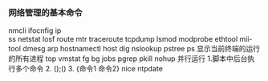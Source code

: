 ### 网络管理的基本命令
nmcli 
ifocnfig
ip  
ss
netstat
losf
route
mtr
traceroute
tcpdump
lsmod
modprobe
ethtool
mii-tool
dmesg
arp
hostnamectl
host
dig
nslookup
pstree
ps 显示当前终端的运行的所有进程
top
vmstat
fg
bg
jobs
pgrep
pkill
nohup
并行运行 1.脚本中后台执行多个命令  2. ();()  3. {命令1 命令2}
nice
ntpdate
<!--stackedit_data:
eyJoaXN0b3J5IjpbNTIxMzE1NDkzLC0yNDYyNTk5MTMsMTE2OD
kxMDQ3MCwxOTQyNDU2NjAzLC0xODI3MzkwNDkxLC00NzM0MjM5
MzMsLTEwNTE5NzU1NzksLTY4MDAzNzc3LC0xNDM3NTEzMjgwLC
0xMDExNTcwOTk1LDczMDk5ODExNl19
-->